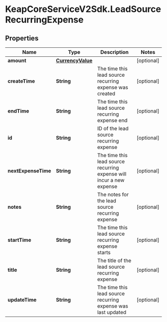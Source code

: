 # KeapCoreServiceV2Sdk.LeadSourceRecurringExpense

## Properties

Name | Type | Description | Notes
------------ | ------------- | ------------- | -------------
**amount** | [**CurrencyValue**](CurrencyValue.md) |  | [optional] 
**createTime** | **String** | The time this lead source recurring expense was created | [optional] 
**endTime** | **String** | The time this lead source recurring expense end | [optional] 
**id** | **String** | ID of the lead source recurring expense | [optional] 
**nextExpenseTime** | **String** | The time this lead source recurring expense will incur a new expense | [optional] 
**notes** | **String** | The notes for the lead source recurring expense | [optional] 
**startTime** | **String** | The time this lead source recurring expense starts | [optional] 
**title** | **String** | The title of the lead source recurring expense | [optional] 
**updateTime** | **String** | The time this lead source recurring expense was last updated | [optional] 


